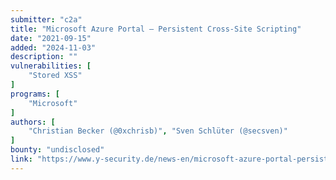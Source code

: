 ```yaml
---
submitter: "c2a"
title: "Microsoft Azure Portal – Persistent Cross-Site Scripting"
date: "2021-09-15"
added: "2024-11-03"
description: ""
vulnerabilities: [
    "Stored XSS"
]
programs: [
    "Microsoft"
]
authors: [
    "Christian Becker (@0xchrisb)", "Sven Schlüter (@secsven)"
]
bounty: "undisclosed"
link: "https://www.y-security.de/news-en/microsoft-azure-portal-persistent-cross-site-scripting/index.html"
---
```




